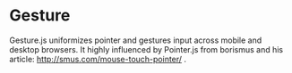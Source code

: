 Gesture
=======

Gesture.js uniformizes pointer and gestures input across mobile and desktop browsers. It highly influenced by Pointer.js from borismus and his article: http://smus.com/mouse-touch-pointer/ .  